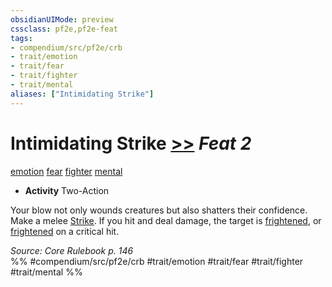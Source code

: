 ```yaml
---
obsidianUIMode: preview
cssclass: pf2e,pf2e-feat
tags:
- compendium/src/pf2e/crb
- trait/emotion
- trait/fear
- trait/fighter
- trait/mental
aliases: ["Intimidating Strike"]
---
```

# Intimidating Strike  [>>](/rules/core-rulebook/chapter-9-playing-the-game.md#Actions "Two-Action") *Feat 2*  
[emotion](/rules/traits/emotion.md)  [fear](/rules/traits/fear.md)  [fighter](/rules/traits/fighter.md)  [mental](/rules/traits/mental.md)  

- **Activity** Two-Action

Your blow not only wounds creatures but also shatters their confidence. Make a melee [Strike](/rules/actions/strike.md). If you hit and deal damage, the target is [frightened](/rules/conditions.md#Frightened), or [frightened](/rules/conditions.md#Frightened) on a critical hit.

*Source: Core Rulebook p. 146*  
%% #compendium/src/pf2e/crb #trait/emotion #trait/fear #trait/fighter #trait/mental %%